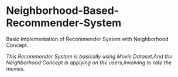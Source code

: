 # Neighborhood-Based-Recommender-System
Basic Implementation of Recommender System with Neighborhood Concept.

*This Recommender System is basically using Movie Dataset.And the Neighborhood Concept is applying on the users,involving to rate the movies.*
